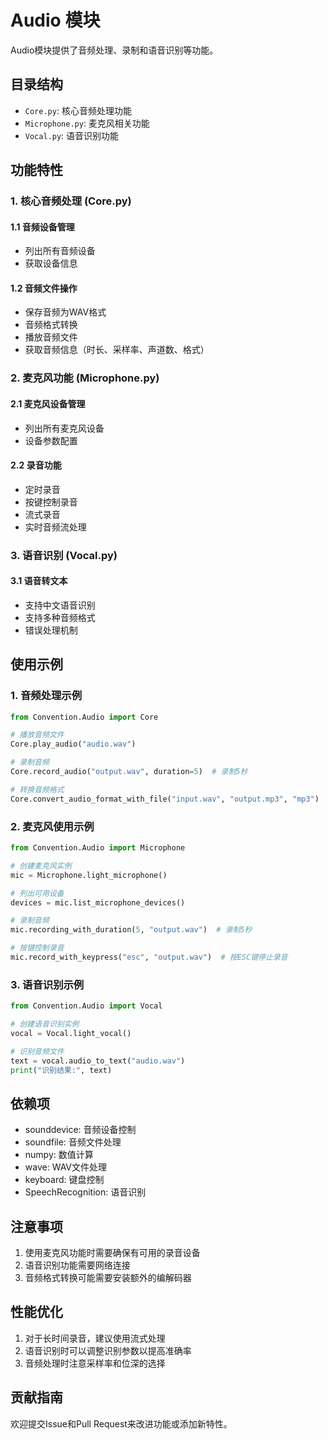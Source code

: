 # Audio 模块

Audio模块提供了音频处理、录制和语音识别等功能。

## 目录结构

- `Core.py`: 核心音频处理功能
- `Microphone.py`: 麦克风相关功能
- `Vocal.py`: 语音识别功能

## 功能特性

### 1. 核心音频处理 (Core.py)

#### 1.1 音频设备管理

- 列出所有音频设备
- 获取设备信息

#### 1.2 音频文件操作

- 保存音频为WAV格式
- 音频格式转换
- 播放音频文件
- 获取音频信息（时长、采样率、声道数、格式）

### 2. 麦克风功能 (Microphone.py)

#### 2.1 麦克风设备管理

- 列出所有麦克风设备
- 设备参数配置

#### 2.2 录音功能

- 定时录音
- 按键控制录音
- 流式录音
- 实时音频流处理

### 3. 语音识别 (Vocal.py)

#### 3.1 语音转文本

- 支持中文语音识别
- 支持多种音频格式
- 错误处理机制

## 使用示例

### 1. 音频处理示例

```python
from Convention.Audio import Core

# 播放音频文件
Core.play_audio("audio.wav")

# 录制音频
Core.record_audio("output.wav", duration=5)  # 录制5秒

# 转换音频格式
Core.convert_audio_format_with_file("input.wav", "output.mp3", "mp3")
```

### 2. 麦克风使用示例

```python
from Convention.Audio import Microphone

# 创建麦克风实例
mic = Microphone.light_microphone()

# 列出可用设备
devices = mic.list_microphone_devices()

# 录制音频
mic.recording_with_duration(5, "output.wav")  # 录制5秒

# 按键控制录音
mic.record_with_keypress("esc", "output.wav")  # 按ESC键停止录音
```

### 3. 语音识别示例

```python
from Convention.Audio import Vocal

# 创建语音识别实例
vocal = Vocal.light_vocal()

# 识别音频文件
text = vocal.audio_to_text("audio.wav")
print("识别结果:", text)
```

## 依赖项

- sounddevice: 音频设备控制
- soundfile: 音频文件处理
- numpy: 数值计算
- wave: WAV文件处理
- keyboard: 键盘控制
- SpeechRecognition: 语音识别

## 注意事项

1. 使用麦克风功能时需要确保有可用的录音设备
2. 语音识别功能需要网络连接
3. 音频格式转换可能需要安装额外的编解码器

## 性能优化

1. 对于长时间录音，建议使用流式处理
2. 语音识别时可以调整识别参数以提高准确率
3. 音频处理时注意采样率和位深的选择

## 贡献指南

欢迎提交Issue和Pull Request来改进功能或添加新特性。
